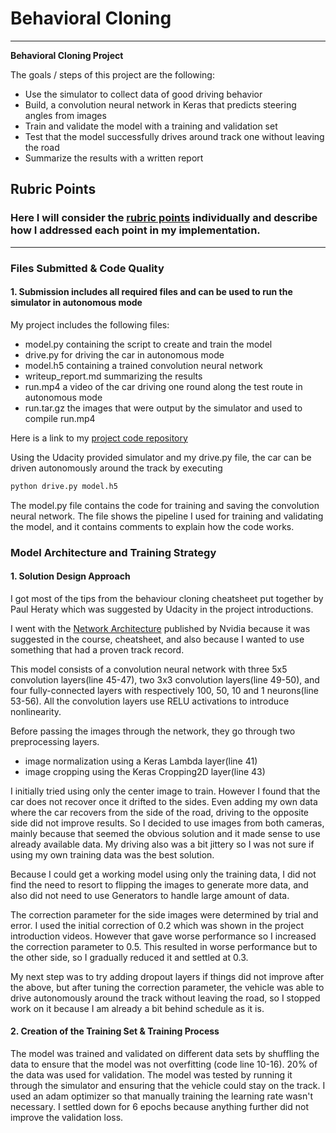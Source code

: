 # **Behavioral Cloning** 

---

**Behavioral Cloning Project**

The goals / steps of this project are the following:
* Use the simulator to collect data of good driving behavior
* Build, a convolution neural network in Keras that predicts steering angles from images
* Train and validate the model with a training and validation set
* Test that the model successfully drives around track one without leaving the road
* Summarize the results with a written report


[//]: # (Image References)

[image1]: ./examples/placeholder.png "Model Visualization"
[image2]: ./examples/placeholder.png "Grayscaling"
[image3]: ./examples/placeholder_small.png "Recovery Image"
[image4]: ./examples/placeholder_small.png "Recovery Image"
[image5]: ./examples/placeholder_small.png "Recovery Image"
[image6]: ./examples/placeholder_small.png "Normal Image"
[image7]: ./examples/placeholder_small.png "Flipped Image"

## Rubric Points
### Here I will consider the [rubric points](https://review.udacity.com/#!/rubrics/432/view) individually and describe how I addressed each point in my implementation.  

---
### Files Submitted & Code Quality

#### 1. Submission includes all required files and can be used to run the simulator in autonomous mode

My project includes the following files:
* model.py containing the script to create and train the model
* drive.py for driving the car in autonomous mode
* model.h5 containing a trained convolution neural network 
* writeup_report.md summarizing the results
* run.mp4 a video of the car driving one round along the test route in autonomous mode
* run.tar.gz the images that were output by the simulator and used to compile run.mp4

Here is a link to my [project code repository](https://github.com/amilendra/CarND-Behavioral-Cloning-P3)

Using the Udacity provided simulator and my drive.py file, the car can be driven autonomously around the track by executing 
```sh
python drive.py model.h5
```
The model.py file contains the code for training and saving the convolution neural network. The file shows the pipeline I used for training and validating the model, and it contains comments to explain how the code works.


### Model Architecture and Training Strategy

#### 1. Solution Design Approach

I got most of the tips from the behaviour cloning cheatsheet put together by Paul Heraty which was suggested by Udacity in the project introductions.

I went with the [Network Architecture](https://devblogs.nvidia.com/deep-learning-self-driving-cars/) published by Nvidia because it was suggested in the course, cheatsheet, and also because I wanted to use something that had a proven track record.

This model consists of a convolution neural network with three 5x5 convolution layers(line 45-47), 
two 3x3 convolution layers(line 49-50), and four fully-connected layers with respectively 100, 50, 10 and 1 neurons(line 53-56). 
All the convolution layers use RELU activations to introduce nonlinearity.

Before passing the images through the network, they go through two preprocessing layers.
* image normalization using a Keras Lambda layer(line 41)
* image cropping using the Keras Cropping2D layer(line 43)

I initially tried using only the center image to train. However I found that the car does not recover once it drifted to the sides. Even adding my own data where the car recovers from the side of the road, driving to the opposite side did not improve results. So I decided to use images from both cameras, mainly because that seemed the obvious solution and it made sense to use already available data. My driving also was a bit jittery so I was not sure if using my own training data was the best solution.

Because I could get a working model using only the training data, 
I did not find the need to resort to flipping the images to generate more data,
and also did not need to use Generators to handle large amount of data.

The correction parameter for the side images were determined by trial and error.
I used the initial correction of 0.2 which was shown in the project introduction videos. 
However that gave worse performance so I increased the correction parameter to 0.5.
This resulted in worse performance but to the other side, so I gradually reduced it and settled at 0.3.

My next step was to try adding dropout layers if things did not improve after the above, 
but after tuning the correction parameter, the vehicle was able to drive autonomously around the track without leaving the road,
so I stopped work on it because I am already a bit behind schedule as it is.

#### 2. Creation of the Training Set & Training Process

The model was trained and validated on different data sets by shuffling the data to ensure that the model was not overfitting (code line 10-16). 20% of the data was used for validation. 
The model was tested by running it through the simulator and ensuring that the vehicle could stay on the track. I used an adam optimizer so that manually training the learning rate wasn't necessary.
I settled down for 6 epochs because anything further did not improve the validation loss. 
